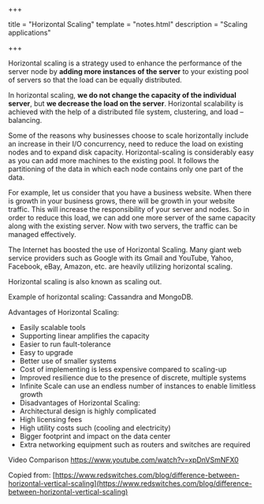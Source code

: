 +++

title = "Horizontal Scaling"
template = "notes.html"
description = "Scaling applications"

+++

Horizontal scaling is a strategy used to enhance the performance of the server node by **adding more instances of the server** to your existing pool of servers so that the load can be equally distributed.

In horizontal scaling, **we do not change the capacity of the individual server**, but **we decrease the load on the server**. Horizontal scalability is achieved with the help of a distributed file system, clustering, and load – balancing.

Some of the reasons why businesses choose to scale horizontally include an increase in their I/O concurrency, need to reduce the load on existing nodes and to expand disk capacity. Horizontal-scaling is considerably easy as you can add more machines to the existing pool. It follows the partitioning of the data in which each node contains only one part of the data.

For example, let us consider that you have a business website. When there is growth in your business grows, there will be growth in your website traffic. This will increase the responsibility of your server and nodes. So in order to reduce this load, we can add one more server of the same capacity along with the existing server. Now with two servers, the traffic can be managed effectively.

The Internet has boosted the use of Horizontal Scaling. Many giant web service providers such as Google with its Gmail and YouTube, Yahoo, Facebook, eBay, Amazon, etc. are heavily utilizing horizontal scaling.

Horizontal scaling is also known as scaling out.

Example of horizontal scaling: Cassandra and MongoDB.

Advantages of Horizontal Scaling:
- Easily scalable tools
- Supporting linear amplifies the capacity
- Easier to run fault-tolerance
- Easy to upgrade
- Better use of smaller systems
- Cost of implementing is less expensive compared to scaling-up
- Improved resilience due to the presence of discrete, multiple systems
- Infinite Scale can use an endless number of instances to enable limitless growth
- Disadvantages of Horizontal Scaling:
- Architectural design is highly complicated
- High licensing fees
- High utility costs such (cooling and electricity)
- Bigger footprint and impact on the data center
- Extra networking equipment such as routers and switches are required

Video Comparison
https://www.youtube.com/watch?v=xpDnVSmNFX0

Copied from: [https://www.redswitches.com/blog/difference-between-horizontal-vertical-scaling](https://www.redswitches.com/blog/difference-between-horizontal-vertical-scaling)